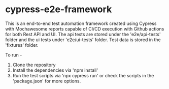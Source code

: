 # cypress-e2e-framework
This is an end-to-end test automation framework created using Cypress with Mochawesome reports capable of CI/CD execution with Github actions for both Rest API and UI.
The api tests are stored under the 'e2e/api-tests' folder and the ui tests under 'e2e/ui-tests' folder. 
Test data is stored in the 'fixtures' folder.


To run - 
1. Clone the repository
2. Install the dependencies via 'npm install'
3. Run the test scripts via 'npx cypress run' or check the scripts in the 'package.json' for more options.
